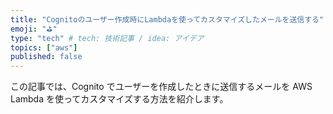 ```yaml
---
title: "Cognitoのユーザー作成時にLambdaを使ってカスタマイズしたメールを送信する"
emoji: "⛳"
type: "tech" # tech: 技術記事 / idea: アイデア
topics: ["aws"]
published: false
---
```


この記事では、Cognito でユーザーを作成したときに送信するメールを AWS Lambda を使ってカスタマイズする方法を紹介します。
